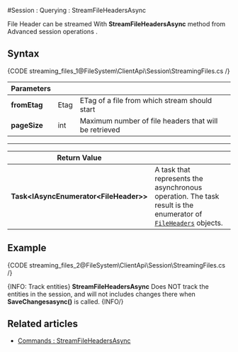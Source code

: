 ﻿#Session : Querying : StreamFileHeadersAsync

File Header can be streamed With **StreamFileHeadersAsync** method from Advanced session operations  .

## Syntax

{CODE streaming_files_1@FileSystem\ClientApi\Session\StreamingFiles.cs /}

| Parameters | | |
| ------------- | ------------- | ----- |
| **fromEtag** | Etag | ETag of a file from which stream should start |
| **pageSize** | int | Maximum number of file headers that will be retrieved |

<hr />

| Return Value | |
| ------------- | ------------- |
| **Task&lt;IAsyncEnumerator&lt;FileHeader&gt;&gt;** | A task that represents the asynchronous operation. The task result is the enumerator of [`FileHeaders`](../../../../../glossary/file-header) objects. |

## Example

{CODE streaming_files_2@FileSystem\ClientApi\Session\StreamingFiles.cs /}   

{INFO: Track entities}
**StreamFileHeadersAsync** Does NOT track the entities in the session, and will not includes changes there when **SaveChangesasync()** is called.
{INFO/}

## Related articles

- [Commands : StreamFileHeadersAsync](../commands/files/browse/stream-file-headers)